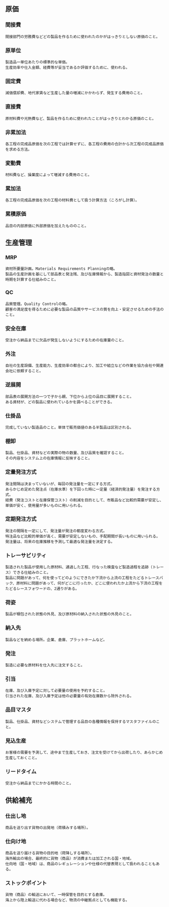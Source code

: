 ## 原価
### 間接費
	間接部門の労務費などどの製品を作るために使われたのかがはっきりとしない原価のこと。
### 原単位
	製造品一単位あたりの標準的な単価。
	生産効率や仕入金額、経費等が妥当であるか評価するために、使われる。
### 固定費
	減価償却費、地代家賃など生産した量の増減にかかわらず、発生する費用のこと。
### 直接費
	原材料費や光熱費など、製品を作るために使われたことがはっきりとわかる原価のこと。
### 非累加法
	各工程の完成品原価を次の工程では計算せずに、各工程の費用の合計から次工程の完成品原価を求める方法。
### 変動費
	材料費など、操業度によって増減する費用のこと。
### 累加法
	各工程の完成品原価を次の工程の材料費として扱う計算方法（ころがし計算）。
### 累積原価
	品目の内部原価に外部原価を加えたもののこと。

## 生産管理
### MRP
	資材所要量計画。Materials Requirements Planningの略。
	製品の生産計画を基にして部品表と発注残、及び在庫情報から、製造指図と資材発注の数量と時期を計算する仕組みのこと。
### QC
	品質管理。Quality Controlの略。
	顧客の満足度を得るために必要な製品の品質やサービスの質を向上・安定させるための手法のこと。
### 安全在庫
	受注から納品までに欠品が発生しないようにするための在庫量のこと。
### 外注
	自社の生産設備、生産能力、生産効率の都合により、加工や組立などの作業を協力会社や関連会社に依頼すること。
### 逆展開
	部品表の展開方法の一つで子から親、下位から上位の品目に展開すること。
	ある資材が、どの製品に使われているかを調べることができる。
### 仕掛品
	完成していない製造品のこと。単体で販売価値のある半製品は区別される。
### 棚卸
	製品、仕掛品、資材などの実際の物の数量、及び品質を確認すること。
	その内容をシステム上の在庫情報に反映すること。
### 定量発注方式
	発注間隔は決まっていないが、毎回の発注量を一定にする方式。
	あらかじめ定めた発注点（在庫水準）を下回った時に一定量（経済的発注量）を発注する方式。
	経費（発注コストと在庫保管コスト）の削減を目的として、市販品など比較的需要が安定し、単価が安く、使用量が多いものに用いられる。
### 定期発注方式
	発注の間隔を一定にして、発注量が発注の都度変わる方式。
	特注品など比較的単価が高く、需要が安定しないもの、手配期間が長いものに用いられる。
	発注量は、将来の在庫推移を予測して最適な発注量を決定する。
### トレーサビリティ
	製造された製品が使用した原材料、通過した工程、行なった検査など製造過程を追跡（トレース）できる仕組みのこと。
	製品に問題があって、何を使ってどのようにできたか下流から上流の工程をたどるトレースバック、原材料に問題があって、何がどこに行ったか、どこに使われたか上流から下流の工程をたどるレースフォワードの、2通りがある。
### 荷姿
	製品が梱包された状態の外見、及び原材料の納入された状態の外見のこと。
### 納入先
	製品などを納める場所。企業、倉庫、プラットホームなど。
### 発注
	製造に必要な原材料を仕入先に注文すること。
### 引当
	在庫、及び入庫予定に対して必要量の使用を予約すること。
	引当された在庫、及び入庫予定は他の必要量の有効在庫数から除外される。
### 品目マスタ
	製品、仕掛品、資材などシステムで管理する品目の各種情報を保持するマスタファイルのこと。
### 見込生産
	お客様の需要を予測して、途中まで生産しておき、注文を受けてから出荷したり、あらかじめ生産しておくこと。
### リードタイム
	受注から納品までにかかる時間のこと。

## 供給補充
### 仕出し地
	商品を送り出す貨物の出発地（荷積みする場所）。
### 仕向け地
	商品を送り届ける貨物の目的地（荷降しする場所）。
	海外輸出の場合、最終的に貨物（商品）が消費または加工される国・地域。
	仕向地（国・地域）は、商品のレギュレーションや仕様の代替表現として扱われることもある。
### ストックポイント
	貨物（商品）の輸送において、一時保管を目的とする倉庫。
	海上から陸上輸送に代わる場合など、物流の中継拠点としても機能する。